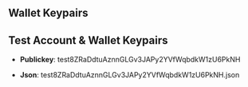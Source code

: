## Wallet Keypairs

## Test Account & Wallet Keypairs

- **Publickey**: test8ZRaDdtuAznnGLGv3JAPy2YVfWqbdkW1zU6PkNH

- **Json**: test8ZRaDdtuAznnGLGv3JAPy2YVfWqbdkW1zU6PkNH.json